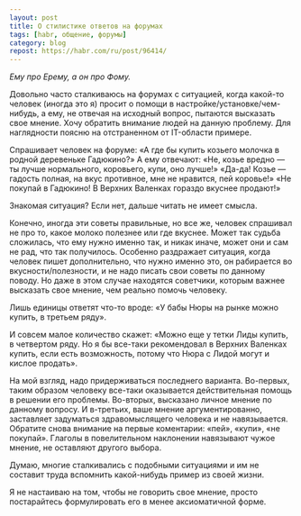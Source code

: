 ```yaml
---
layout: post
title: О стилистике ответов на форумах
tags: [habr, общение, форумы]
category: blog
repost: https://habr.com/ru/post/96414/
---
```

_Ему про Ерему, а он про Фому._

Довольно часто сталкиваюсь на форумах с ситуацией, когда какой-то человек (иногда это я) просит о помощи в настройке/установке/чем-нибудь, а ему, не отвечая на исходный вопрос, пытаются высказать свое мнение. Хочу обратить внимание людей на данную проблему. Для наглядности поясню на отстраненном от IT-области примере.

Спрашивает человек на форуме: «А где бы купить козьего молочка в родной деревеньке Гадюкино?»
А ему отвечают:
«Не, козье вредно — ты лучше нормального, коровьего, купи, оно лучше!»
«Да-да! Козье — гадость полная, на вкус противное, мне не нравится, пей коровье!»
«Не покупай в Гадюкино! В Верхних Валенках гораздо вкуснее продают!»

Знакомая ситуация? Если нет, дальше читать не имеет смысла.

Конечно, иногда эти советы правильные, но все же, человек спрашивал не про то, какое молоко полезнее или где вкуснее. Может так судьба сложилась, что ему нужно именно так, и никак иначе, может они и сам не рад, что так получилось. Особенно раздражает ситуация, когда человек пишет дополнительно, что нужно именно это, он рабирается во вкусности/полезности, и не надо писать свои советы по данному поводу. Но даже в этом случае находятся советчики, которым важнее высказать свое мнение, чем реально помочь человеку.

Лишь единицы ответят что-то вроде: «У бабы Нюры на рынке можно купить, в третьем ряду».

И совсем малое количество скажет: «Можно еще у тетки Лиды купить, в четвертом ряду. Но я бы все-таки рекомендовал в Верхних Валенках купить, если есть возможность, потому что Нюра с Лидой могут и кислое продать».

На мой взгляд, надо придерживаться последнего варианта. Во-первых, таким образом человеку все-таки оказывается действительная помощь в решении его проблемы. Во-вторых, высказано личное мнение по данному вопросу. И в-третьих, ваше мнение аргументированно, заставляет задуматься здравомыслящего человека и не навязывается. Обратите снова внимание на первые коментарии: «пей», «купи», «не покупай». Глаголы в повелительном наклонении навязывают чужое мнение, не оставляют другого выбора.

Думаю, многие сталкивались с подобными ситуациями и им не составит труда вспомнить какой-нибудь пример из своей жизни.

Я не настаиваю на том, чтобы не говорить свое мнение, просто постарайтесь формулировать его в менее аксиоматичной форме.

